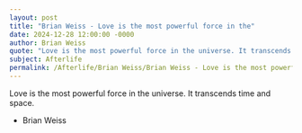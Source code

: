 ```yaml
---
layout: post
title: "Brian Weiss - Love is the most powerful force in the"
date: 2024-12-28 12:00:00 -0000
author: Brian Weiss
quote: "Love is the most powerful force in the universe. It transcends time and space."
subject: Afterlife
permalink: /Afterlife/Brian Weiss/Brian Weiss - Love is the most powerful force in the
---
```


Love is the most powerful force in the universe. It transcends time and space.

- Brian Weiss
